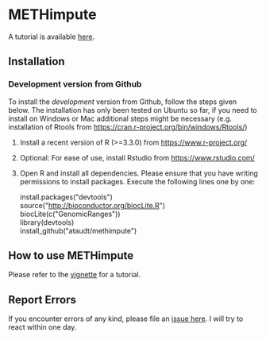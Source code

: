METHimpute
==========


A tutorial is available [here](https://github.com/ataudt/methimpute/blob/master/vignettes/methimpute.pdf).

Installation
------------

### Development version from Github
To install the *development* version from Github, follow the steps given below. The installation has only been tested on Ubuntu so far, if you need to install on Windows or Mac additional steps might be necessary (e.g. installation of Rtools from https://cran.r-project.org/bin/windows/Rtools/)

1. Install a recent version of R (>=3.3.0) from https://www.r-project.org/
2. Optional: For ease of use, install Rstudio from https://www.rstudio.com/
3. Open R and install all dependencies. Please ensure that you have writing permissions to install packages. Execute the following lines one by one:

   install.packages("devtools")  
	 source("http://bioconductor.org/biocLite.R")  
	 biocLite(c("GenomicRanges"))  
	 library(devtools)  
	 install_github("ataudt/methimpute")  

How to use METHimpute
---------------------

Please refer to the [vignette](https://github.com/ataudt/methimpute/blob/master/vignettes/methimpute.pdf) for a tutorial.

Report Errors
-------------

If you encounter errors of any kind, please file an [issue here](https://github.com/ataudt/methimpute/issues/new). I will try to react within one day.
